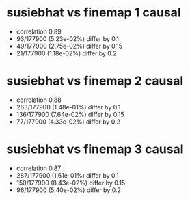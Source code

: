 # susiebhat vs finemap  1 causal

- correlation 0.89
- 93/177900 (5.23e-02%) differ by 0.1
- 49/177900 (2.75e-02%) differ by 0.15
- 21/177900 (1.18e-02%) differ by 0.2


# susiebhat vs finemap  2 causal

- correlation 0.88
- 263/177900 (1.48e-01%) differ by 0.1
- 136/177900 (7.64e-02%) differ by 0.15
- 77/177900 (4.33e-02%) differ by 0.2


# susiebhat vs finemap  3 causal

- correlation 0.87
- 287/177900 (1.61e-01%) differ by 0.1
- 150/177900 (8.43e-02%) differ by 0.15
- 96/177900 (5.40e-02%) differ by 0.2


